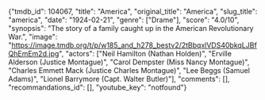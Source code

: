 {"tmdb_id": 104067, "title": "America", "original_title": "America", "slug_title": "america", "date": "1924-02-21", "genre": ["Drame"], "score": "4.0/10", "synopsis": "The story of a family caught up in the American Revolutionary War.", "image": "https://image.tmdb.org/t/p/w185_and_h278_bestv2/2tBbqxlVDS40bkqLJBfQhEmEm2d.jpg", "actors": ["Neil Hamilton (Nathan Holden)", "Erville Alderson (Justice Montague)", "Carol Dempster (Miss Nancy Montague)", "Charles Emmett Mack (Justice Charles Montague)", "Lee Beggs (Samuel Adams)", "Lionel Barrymore (Capt. Walter Butler)"], "comments": [], "recommandations_id": [], "youtube_key": "notfound"}